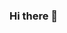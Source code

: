 ### Hi there 👋

<!--
**davidpantaleao/davidpantaleao** is a ✨ _special_ ✨ repository because its `README.md` (this f

- 🔭 I’m currently working como Suporte Técnico
- 🌱 I’m currently learning  HTML e CSS
- 👯 I’m looking to collaborate on  desenvolvedor Front-End
- 📫  meu Linkedin: https://www.linkedin.com/in/dpdoliveira/  

